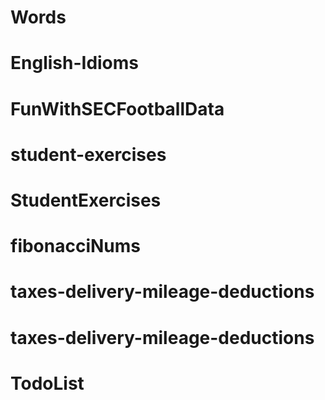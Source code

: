 # Words
# English-Idioms
# FunWithSECFootballData
# student-exercises
# StudentExercises
# fibonacciNums
# taxes-delivery-mileage-deductions
# taxes-delivery-mileage-deductions
# TodoList
